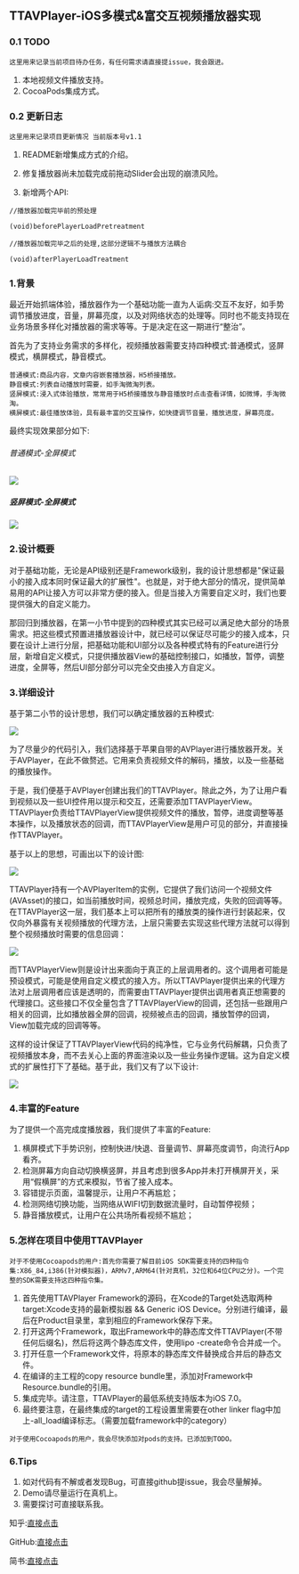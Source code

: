 ## TTAVPlayer-iOS多模式&富交互视频播放器实现


### 0.1 TODO
```
这里用来记录当前项目待办任务，有任何需求请直接提issue，我会跟进。
```
1. 本地视频文件播放支持。
2. CocoaPods集成方式。

### 0.2 更新日志
```
这里用来记录项目更新情况 当前版本号v1.1
```
1. README新增集成方式的介绍。

1. 修复播放器尚未加载完成前拖动Slider会出现的崩溃风险。

2. 新增两个API:

```
//播放器加载完毕前的预处理

(void)beforePlayerLoadPretreatment

//播放器加载完毕之后的处理,这部分逻辑不与播放方法耦合

(void)afterPlayerLoadTreatment
```

### 1.背景

最近开始抓端体验，播放器作为一个基础功能一直为人诟病:交互不友好，如手势调节播放进度，音量，屏幕亮度，以及对网络状态的处理等。同时也不能支持现在业务场景多样化对播放器的需求等等。于是决定在这一期进行“整治”。

首先为了支持业务需求的多样化，视频播放器需要支持四种模式:普通模式，竖屏模式，横屏模式，静音模式。

	普通模式:商品内容，文章内容嵌套播放器，H5桥接播放。
	静音模式:列表自动播放时需要，如手淘微淘列表。
	竖屏模式:浸入式体验播放，常常用于H5桥接播放与静音播放时点击查看详情，如微博，手淘微淘。
	横屏模式:最佳播放体验，具有最丰富的交互操作，如快捷调节音量，播放进度，屏幕亮度。

最终实现效果部分如下:

###### 普通模式-全屏模式

<img src="https://img.alicdn.com/tfs/TB1s3StQpXXXXcAXXXXXXXXXXXX-304-569.gif">

##### 竖屏模式-全屏模式

<img src="https://gw.alicdn.com/tfs/TB12RKpQpXXXXbkXpXXXXXXXXXX-304-569.gif">

### 2.设计概要

对于基础功能，无论是API级别还是Framework级别，我的设计思想都是"保证最小的接入成本同时保证最大的扩展性"。也就是，对于绝大部分的情况，提供简单易用的API让接入方可以非常方便的接入。但是当接入方需要自定义时，我们也要提供强大的自定义能力。

那回归到播放器，在第一小节中提到的四种模式其实已经可以满足绝大部分的场景需求。把这些模式预置进播放器设计中，就已经可以保证尽可能少的接入成本，只要在设计上进行分层，把基础功能和UI部分以及各种模式特有的Feature进行分层，新增自定义模式，只提供播放器View的基础控制接口，如播放，暂停，调整进度，全屏等，然后UI部分部分可以完全交由接入方自定义。


### 3.详细设计

基于第二小节的设计思想，我们可以确定播放器的五种模式:

<img src="https://img.alicdn.com/tfs/TB1YFjHRpXXXXX7aFXXXXXXXXXX-376-125.png">


为了尽量少的代码引入，我们选择基于苹果自带的AVPlayer进行播放器开发。关于AVPlayer，在此不做赘述。它用来负责视频文件的解码，播放，以及一些基础的播放操作。

于是，我们便基于AVPlayer创建出我们的TTAVPlayer。除此之外，为了让用户看到视频以及一些UI控件用以提示和交互，还需要添加TTAVPlayerView。TTAVPlayer负责给TTAVPlayerView提供视频文件的播放，暂停，进度调整等基本操作，以及播放状态的回调，而TTAVPlayerView是用户可见的部分，并直接操作TTAVPlayer。

基于以上的思想，可画出以下的设计图:

<img src="https://img.alicdn.com/tfs/TB1pyYRRpXXXXaFapXXXXXXXXXX-779-392.png">

TTAVPlayer持有一个AVPlayerItem的实例，它提供了我们访问一个视频文件(AVAsset)的接口，如当前播放时间，视频总时间，播放完成，失败的回调等等。在TTAVPlayer这一层，我们基本上可以把所有的播放类的操作进行封装起来，仅仅向外暴露有关视频播放的代理方法，上层只需要去实现这些代理方法就可以得到整个视频播放时需要的信息回调：

<img src="https://img.alicdn.com/tfs/TB1zIctRpXXXXbyXXXXXXXXXXXX-573-189.png">


而TTAVPlayerView则是设计出来面向于真正的上层调用者的。这个调用者可能是预设模式，可能是使用自定义模式的接入方。所以TTAVPlayer提供出来的代理方法对上层调用者应该是透明的，而需要由TTAVPlayer提供出调用者真正想需要的代理接口。这些接口不仅全量包含了TTAVPlayerView的回调，还包括一些跟用户相关的回调，比如播放器全屏的回调，视频被点击的回调，播放暂停的回调，View加载完成的回调等等。

这样的设计保证了TTAVPlayerView代码的纯净性，它与业务代码解耦，只负责了视频播放本身，而不去关心上面的界面渲染以及一些业务操作逻辑。这为自定义模式的扩展性打下了基础。基于此，我们又有了以下设计:

<img src="https://img.alicdn.com/tfs/TB1876PRpXXXXb_apXXXXXXXXXX-953-732.png">

### 4.丰富的Feature

为了提供一个高完成度播放器，我们提供了丰富的Feature:

1. 横屏模式下手势识别，控制快进/快退、音量调节、屏幕亮度调节，向流行App看齐。
1. 检测屏幕方向自动切换横竖屏，并且考虑到很多App并未打开横屏开关，采用“假横屏”的方式来模拟，节省了接入成本。
1. 容错提示页面，温馨提示，让用户不再尴尬；
1. 检测网络切换功能，当网络从WIFI切到数据流量时，自动暂停视频；
1. 静音播放模式，让用户在公共场所看视频不尴尬；

### 5.怎样在项目中使用TTAVPlayer

```
对于不使用Cocoapods的用户:首先你需要了解目前iOS SDK需要支持的四种指令集:X86_84,i386(针对模拟器)，ARMv7,ARM64(针对真机，32位和64位CPU之分)。一个完整的SDK需要支持这四种指令集。
```
1. 首先使用TTAVPlayer Framework的源码，在Xcode的Target处选取两种target:Xcode支持的最新模拟器 && Generic iOS Device。分别进行编译，最后在Product目录里，拿到相应的Framework保存下来。
2. 打开这两个Framework，取出Framework中的静态库文件TTAVPlayer(不带任何后缀名)，然后将这两个静态库文件，使用lipo -create命令合并成一个。
3. 打开任意一个Framework文件，将原本的静态库文件替换成合并后的静态文件。
4. 在编译的主工程的copy resource bundle里，添加对Framework中Resource.bundle的引用。
5. 集成完毕。请注意，TTAVPlayer的最低系统支持版本为iOS 7.0。
6. 最终要注意，在最终集成的target的工程设置里需要在other linker flag中加上-all_load编译标志。（需要加载framework中的category）

```
对于使用Cocoapods的用户，我会尽快添加对pods的支持。已添加到TODO。
```

### 6.Tips


1. 如对代码有不解或者发现Bug，可直接github提issue，我会尽量解掉。
1. Demo请尽量运行在真机上。
3. 需要探讨可直接联系我。


知乎:[直接点击](https://www.zhihu.com/people/tang-di-78)

GitHub:[直接点击](https://github.com/tangdiforx/TTAVPlayer)

简书:[直接点击](http://www.jianshu.com/p/1deb9a590cd6)